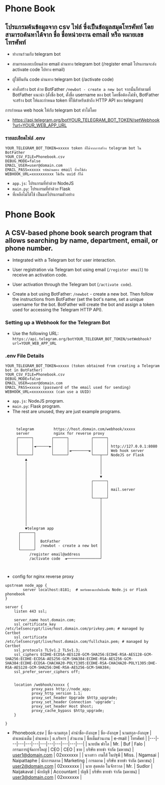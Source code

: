 # Phone Book

## โปรแกรมค้นข้อมูลจาก csv ไฟล์ ซึ่งเป็นข้อมูลสมุดโทรศัพท์ โดยสามารถค้นหาได้จาก ชื่อ ชื่อหน่วยงาน email หรือ หมายเลขโทรศัพท์

-   ทำงานร่วมกับ telegram bot

-   สามารถลงทะเบียนด้วย email ผ่านทาง telegram bot (/register email
    โปรแกรมจะส่ง activate code ไปทาง email)

-   ผู้ใช้ยืนยัน code ผ่านทาง telegram bot (/activate code)

-   คำสั่งสร้าง bot ด้วย BotFather `/newbot - create a new bot`
จากนั้นก็ทำตามที่ BotFather แนะนำ (ตั้งชื่อ bot, ตั้งชื่อ username ของ bot โดยชื่อต้องไม่ซ้ำ, BotFather จะสร้าง bot ให้และกำหนด token ที่ใช้สำหรับเข้าถึง HTTP API ของ telegram)
                                  
การกำหนด web hook ให้กับ telegram bot ทำได้โดย

-   <https://api.telegram.org/botYOUR_TELEGRAM_BOT_TOKEN/setWebhook?url=YOUR_WEB_APP_URL>

### รายละเอียดไฟล์ .env

```
YOUR_TELEGRAM_BOT_TOKEN=xxxxx token ที่ได้จากการสร้าง telegram bot ใน BotFather
YOUR_CSV_FILE=Phonebook.csv
DEBUG_MODE=false
EMAIL_USER=user@domain.com 
EMAIL_PASS=xxxxx รหัสผ่านของ email ที่จะใช้ส่ง
WEBHOOK_URL=xxxxxxxxxx ใช้เป็น uuid ก็ได้
```

-    `app.js`: โปรแกรมที่ทำด้วย NodeJS
-    `main.py`: โปรแกรมที่ทำด้วย Flask
-    ที่เหลือไม่ได้ใช้ เป็นแค่โปรแกรมตัวอย่าง

# Phone Book

## A CSV-based phone book search program that allows searching by name, department, email, or phone number.

-   Integrated with a Telegram bot for user interaction.

-   User registration via Telegram bot using email (`/register email`) to receive an activation code.

-   User activation through the Telegram bot (`/activate code`).
-   Create a bot using BotFather: `/newbot` - create a new bot. Then follow the instructions from BotFather (set the bot's name, set a unique username for the bot. BotFather will create the bot and assign a token used for accessing the Telegram HTTP API).

### Setting up a Webhook for the Telegram Bot

-   Use the following URL: `https://api.telegram.org/botYOUR_TELEGRAM_BOT_TOKEN/setWebhook?url=YOUR_WEB_APP_URL`

### .env File Details

```
YOUR_TELEGRAM_BOT_TOKEN=xxxxx (token obtained from creating a Telegram bot in BotFather)
YOUR_CSV_FILE=Phonebook.csv
DEBUG_MODE=false
EMAIL_USER=user@domain.com
EMAIL_PASS=xxxxx (password of the email used for sending)
WEBHOOK_URL=xxxxxxxxxx (can use a UUID)
```

- `app.js`: NodeJS program.
- `main.py`: Flask program.
- The rest are unused, they are just example programs.


                                                                                        
```                                                                                        
                                                                        
                                                                        
     telegram         https://host.domain.com/webhook/xxxxx             
     server           nginx for reverse proxy                           
     ┌──────┐        ┌──────┐          ┌──────┐                         
     │      │        │      │          │      │                         
     │      │◄──────►│      │          │      │ http://127.0.0.1:8080   
     │      │        │      │◄────────►│      │ Web hook server         
     └──────┘        └──────┘          └───┬──┘ NodeJS or Flask         
         ▲                                 │                            
         │                                 │                            
         │                                 │                            
         │                                 │                            
         │                                 ▼                            
         │                             ┌──────┐                         
         │                             │      │                         
         │                             │      │ mail.server             
         │                             │      │                         
         │                             └───┬──┘                         
         │                                 │                            
         │                                 │                            
         │                                 │                            
         │                                 │                            
         │                                 │                            
         │                                 │                            
         ▼telegram app                     │                            
      ┌──────┐                             │                            
      │      │                             │                            
      │      │  BotFather                  │                            
      │      │  /newbot - create a new bot │                            
      └──────┘                             │                            
           /register email@address         │                            
           /activate code  ◄───────────────┘                            
                                                                        
                             
```                                                                                        
- config for nginx reverse proxy
```
upstream node_app {
        server localhost:8181;  # พอร์ตของแอปพลิเคชัน Node.js or Flask phonebook
}

server {
    listen 443 ssl;
    
    server_name host.domain.com;
    ssl_certificate_key /etc/letsencrypt/live/host.domain.com/privkey.pem; # managed by Certbot
    ssl_certificate /etc/letsencrypt/live/host.domain.com/fullchain.pem; # managed by Certbot
    ssl_protocols TLSv1.2 TLSv1.3;
    ssl_ciphers ECDHE-ECDSA-AES128-GCM-SHA256:ECDHE-RSA-AES128-GCM-SHA256:ECDHE-ECDSA-AES256-GCM-SHA384:ECDHE-RSA-AES256-GCM-SHA384:ECDHE-ECDSA-CHACHA20-POLY1305:ECDHE-RSA-CHACHA20-POLY1305:DHE-RSA-AES128-GCM-SHA256:DHE-RSA-AES256-GCM-SHA384;
    ssl_prefer_server_ciphers off;


    location /webhook/xxxxx {
            proxy_pass http://node_app;
            proxy_http_version 1.1;
            proxy_set_header Upgrade $http_upgrade;
            proxy_set_header Connection 'upgrade';
            proxy_set_header Host $host;
            proxy_cache_bypass $http_upgrade;
    }

}

```

-    Phonebook.csv
| ชื่อ-นามสกุล | คำนำชื่อ-อังกฤษ | ชื่อ-อังกฤษ | นามสกุล-อังกฤษ | ตำแหน่งเต็ม | ตำแหน่ง | ต.บริหาร | ส่วนงาน | ชื่อเต็มส่วนงาน | e-mail | โทรศัพท์ |
|---|---|---|---|---|---|---|---|---|---|---|
| นายบัพ ฟาโล | Mr. | Buf | Falo | กรรมการผู้จัดการใหญ่ | CEO | CEO | ขาย | บริษัท ขายขำ จำกัด (มหาชน) | user1@domain.com | 02xxxxxxx |
| นางสาว งามไส้ ในปฐพี | Miss. | Ngamsai | Naipattaphe | นักการตลาด | Marketing | การตลาด | บริษัท ขายขำ จำกัด (มหาชน) | user2@domain.com | 02xxxxxxx |
| นาย สุดหล่อ ในจักรวาล | Mr. | Sudlor | Naijakaval | นักบัญชี | Accountant | บัญชี | บริษัท ขายขำ จำกัด (มหาชน) | user3@domain.com | 02xxxxxxx |